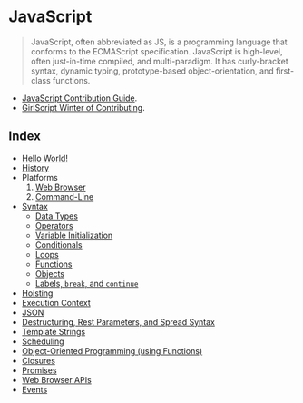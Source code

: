 # JavaScript
> JavaScript, often abbreviated as JS, is a programming language
> that conforms to the ECMAScript specification. JavaScript is 
> high-level, often just-in-time compiled, and multi-paradigm.
> It has curly-bracket syntax, dynamic typing, prototype-based
> object-orientation, and first-class functions.

- [JavaScript Contribution Guide](CONTRIBUTING.md).
- [GirlScript Winter of Contributing](../../README.md).

## Index

- [Hello World!](Topics/1.Hello_World)
- [History](Topics/2.History)
- Platforms
  1. [Web Browser](Topics/3.Web_Browser)
  2. [Command-Line](Topics/4.Command_Line)
- [Syntax](Topics/5.Syntax)
  - [Data Types](Topics/5.Syntax/1.Data_Types)
  - [Operators](Topics/5.Syntax/2.Operators)
  - [Variable Initialization](Topics/5.Syntax/3.Variable_Initialization)
  - [Conditionals](Topics/5.Syntax/4.Conditionals)
  - [Loops](Topics/5.Syntax/5.Loops)
  - [Functions](Topics/5.Syntax/6.Functions)
  - [Objects](Topics/5.Syntax/7.Objects)
  - [Labels, `break`, and `continue`](Topics/5.Syntax/8.Labels_and_Continue)
- [Hoisting](Topics/6.Hoisting)
- [Execution Context](Topics/7.Execution_Context)
- [JSON](Topics/8.JSON)
- [Destructuring, Rest Parameters, and Spread Syntax](Topics/9.Destructuring_Rest_Parameters_And_Spread_Syntax)
- [Template Strings](Topics/10.Template_Strings)
- [Scheduling](Topics/11.Scheduling)
- [Object-Oriented Programming (using Functions)](Topics/11.1.OOP_Javascript_Using_Functions)
- [Closures](Topics/12.Closures_In_JavaScript)
- [Promises](Topics/13.Promises)
- [Web Browser APIs](Topics/14.Web_Browser_APIs)
- [Events](Topics/15.Events_Frontend)

